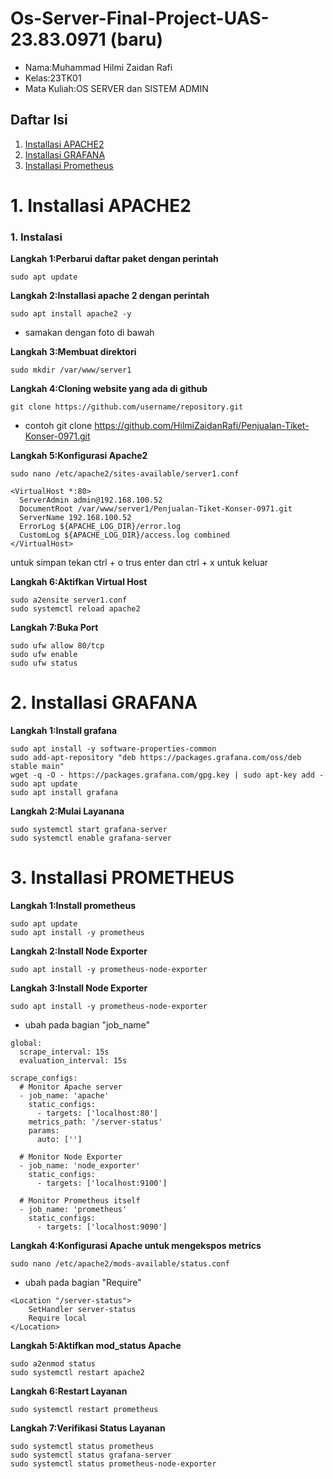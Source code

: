 # Os-Server-Final-Project-UAS-23.83.0971 (baru)

- Nama:Muhammad Hilmi Zaidan Rafi
- Kelas:23TK01
- Mata Kuliah:OS SERVER dan SISTEM ADMIN

## Daftar Isi
1. [Installasi APACHE2](#1-installasi-apache2)
2. [Installasi GRAFANA](#2-installasi-grafana)
3. [Installasi Prometheus](#3-installasi-prometheus)

# 1. Installasi APACHE2
### 1. Instalasi
**Langkah 1:Perbarui daftar paket dengan perintah**
```
sudo apt update
```

**Langkah 2:Installasi apache 2 dengan perintah**
```
sudo apt install apache2 -y
```
- samakan dengan foto di bawah

**Langkah 3:Membuat direktori**
```
sudo mkdir /var/www/server1
```
**Langkah 4:Cloning website yang ada di github**
```
git clone https://github.com/username/repository.git
```
- contoh git clone https://github.com/HilmiZaidanRafi/Penjualan-Tiket-Konser-0971.git

**Langkah 5:Konfigurasi Apache2**
```
sudo nano /etc/apache2/sites-available/server1.conf
```
```
<VirtualHost *:80>
  ServerAdmin admin@192.168.100.52
  DocumentRoot /var/www/server1/Penjualan-Tiket-Konser-0971.git
  ServerName 192.168.100.52
  ErrorLog ${APACHE_LOG_DIR}/error.log
  CustomLog ${APACHE_LOG_DIR}/access.log combined
</VirtualHost>
```

untuk simpan tekan ctrl + o trus enter dan ctrl + x untuk keluar

**Langkah 6:Aktifkan Virtual Host**
```
sudo a2ensite server1.conf
sudo systemctl reload apache2
```
**Langkah 7:Buka Port**
```
sudo ufw allow 80/tcp
sudo ufw enable
sudo ufw status
```

# 2. Installasi GRAFANA
**Langkah 1:Install grafana**
```
sudo apt install -y software-properties-common
sudo add-apt-repository "deb https://packages.grafana.com/oss/deb stable main"
wget -q -O - https://packages.grafana.com/gpg.key | sudo apt-key add -
sudo apt update
sudo apt install grafana
```

**Langkah 2:Mulai Layanana**
```
sudo systemctl start grafana-server
sudo systemctl enable grafana-server
```

# 3. Installasi PROMETHEUS
**Langkah 1:Install prometheus**
```
sudo apt update
sudo apt install -y prometheus
```

**Langkah 2:Install Node Exporter**
```
sudo apt install -y prometheus-node-exporter
```

**Langkah 3:Install Node Exporter**
```
sudo apt install -y prometheus-node-exporter
```
- ubah pada bagian "job_name"
```
global:
  scrape_interval: 15s
  evaluation_interval: 15s

scrape_configs:
  # Monitor Apache server
  - job_name: 'apache'
    static_configs:
      - targets: ['localhost:80']
    metrics_path: '/server-status'
    params:
      auto: ['']

  # Monitor Node Exporter
  - job_name: 'node_exporter'
    static_configs:
      - targets: ['localhost:9100']

  # Monitor Prometheus itself
  - job_name: 'prometheus'
    static_configs:
      - targets: ['localhost:9090']
```

**Langkah 4:Konfigurasi Apache untuk mengekspos metrics**
```
sudo nano /etc/apache2/mods-available/status.conf
```
- ubah pada bagian "Require"
```
<Location "/server-status">
    SetHandler server-status
    Require local
</Location>
```

**Langkah 5:Aktifkan mod_status Apache**
```
sudo a2enmod status
sudo systemctl restart apache2
```

**Langkah 6:Restart Layanan**
```
sudo systemctl restart prometheus
```

**Langkah 7:Verifikasi Status Layanan**
```
sudo systemctl status prometheus
sudo systemctl status grafana-server
sudo systemctl status prometheus-node-exporter
```

